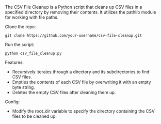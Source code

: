 The CSV File Cleanup is a Python script that cleans up CSV files in a specified directory by removing their contents. It utilizes the pathlib module for working with file paths.

Clone the repo:

``git clone https://github.com/your-username/csv-file-cleanup.git``

Run the script:

``python csv_file_cleanup.py``

Features:

- Recursively iterates through a directory and its subdirectories to find CSV files.
- Empties the contents of each CSV file by overwriting it with an empty byte string.
- Deletes the empty CSV files after cleaning them up.

Config:

- Modify the root_dir variable to specify the directory containing the CSV files to be cleaned up.
